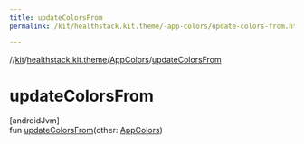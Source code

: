 ```yaml
---
title: updateColorsFrom
permalink: /kit/healthstack.kit.theme/-app-colors/update-colors-from.html

---
```

//[kit](../../../index.html)/[healthstack.kit.theme](../index.html)/[AppColors](index.html)/[updateColorsFrom](update-colors-from.html)



# updateColorsFrom



[androidJvm]\
fun [updateColorsFrom](update-colors-from.html)(other: [AppColors](index.html))





